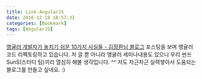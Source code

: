 ```yaml
---
title: Link-AngularJS
date: 2016-12-18 18:57:31
categories: [Bookmark]
tags: [AngularJS]
---
```


[앵귤러 개발자가 놓치기 쉬운 10가지 사실들 - 김정환님 블로그](http://blog.jeonghwan.net/2016/08/20/angular-facts-easy-to-miss.html) 포스팅을 보며 앵귤러 코드 리펙토링하고 있습니다. 
저 글 뿐 아니라 앵귤러 세미나내용도 있으니 우리 썬쓰 SunS(스터디 팀)끼리 열심히 해볼 생각입니다. ^^
저도 차근차근 실력쌓아서 도움되는 블로그를 만들고 싶네요. :)
